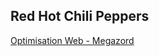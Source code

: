 <h2>Red Hot Chili Peppers</h2>
  <a href="https://smnarnold.com/projets/megazord">Optimisation Web - Megazord</a>
